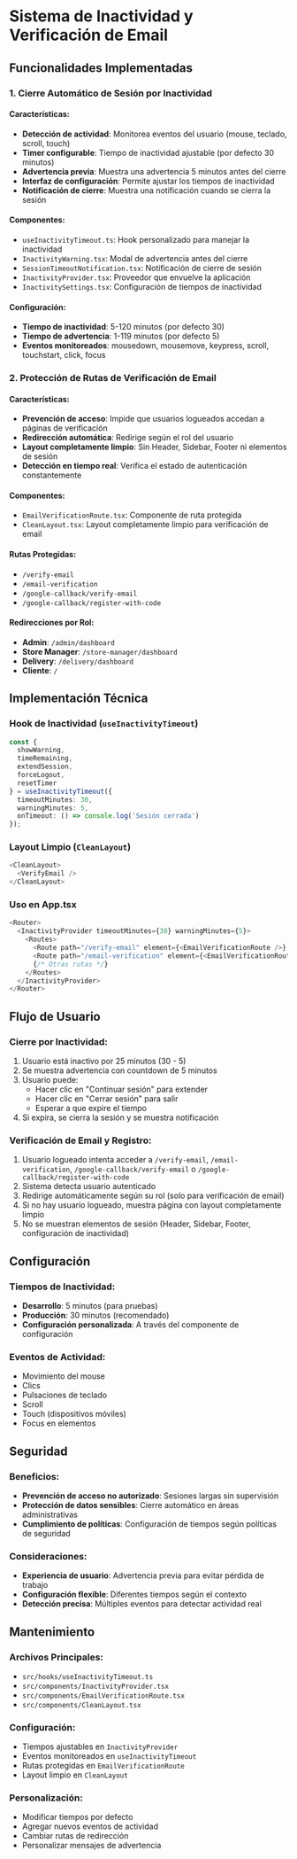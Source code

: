 # Sistema de Inactividad y Verificación de Email

## Funcionalidades Implementadas

### 1. Cierre Automático de Sesión por Inactividad

#### Características:
- **Detección de actividad**: Monitorea eventos del usuario (mouse, teclado, scroll, touch)
- **Timer configurable**: Tiempo de inactividad ajustable (por defecto 30 minutos)
- **Advertencia previa**: Muestra una advertencia 5 minutos antes del cierre
- **Interfaz de configuración**: Permite ajustar los tiempos de inactividad
- **Notificación de cierre**: Muestra una notificación cuando se cierra la sesión

#### Componentes:
- `useInactivityTimeout.ts`: Hook personalizado para manejar la inactividad
- `InactivityWarning.tsx`: Modal de advertencia antes del cierre
- `SessionTimeoutNotification.tsx`: Notificación de cierre de sesión
- `InactivityProvider.tsx`: Proveedor que envuelve la aplicación
- `InactivitySettings.tsx`: Configuración de tiempos de inactividad

#### Configuración:
- **Tiempo de inactividad**: 5-120 minutos (por defecto 30)
- **Tiempo de advertencia**: 1-119 minutos (por defecto 5)
- **Eventos monitoreados**: mousedown, mousemove, keypress, scroll, touchstart, click, focus

### 2. Protección de Rutas de Verificación de Email

#### Características:
- **Prevención de acceso**: Impide que usuarios logueados accedan a páginas de verificación
- **Redirección automática**: Redirige según el rol del usuario
- **Layout completamente limpio**: Sin Header, Sidebar, Footer ni elementos de sesión
- **Detección en tiempo real**: Verifica el estado de autenticación constantemente

#### Componentes:
- `EmailVerificationRoute.tsx`: Componente de ruta protegida
- `CleanLayout.tsx`: Layout completamente limpio para verificación de email

#### Rutas Protegidas:
- `/verify-email`
- `/email-verification`
- `/google-callback/verify-email`
- `/google-callback/register-with-code`

#### Redirecciones por Rol:
- **Admin**: `/admin/dashboard`
- **Store Manager**: `/store-manager/dashboard`
- **Delivery**: `/delivery/dashboard`
- **Cliente**: `/`

## Implementación Técnica

### Hook de Inactividad (`useInactivityTimeout`)

```typescript
const {
  showWarning,
  timeRemaining,
  extendSession,
  forceLogout,
  resetTimer
} = useInactivityTimeout({
  timeoutMinutes: 30,
  warningMinutes: 5,
  onTimeout: () => console.log('Sesión cerrada')
});
```

### Layout Limpio (`CleanLayout`)

```typescript
<CleanLayout>
  <VerifyEmail />
</CleanLayout>
```

### Uso en App.tsx

```typescript
<Router>
  <InactivityProvider timeoutMinutes={30} warningMinutes={5}>
    <Routes>
      <Route path="/verify-email" element={<EmailVerificationRoute />} />
      <Route path="/email-verification" element={<EmailVerificationRoute />} />
      {/* Otras rutas */}
    </Routes>
  </InactivityProvider>
</Router>
```

## Flujo de Usuario

### Cierre por Inactividad:
1. Usuario está inactivo por 25 minutos (30 - 5)
2. Se muestra advertencia con countdown de 5 minutos
3. Usuario puede:
   - Hacer clic en "Continuar sesión" para extender
   - Hacer clic en "Cerrar sesión" para salir
   - Esperar a que expire el tiempo
4. Si expira, se cierra la sesión y se muestra notificación

### Verificación de Email y Registro:
1. Usuario logueado intenta acceder a `/verify-email`, `/email-verification`, `/google-callback/verify-email` o `/google-callback/register-with-code`
2. Sistema detecta usuario autenticado
3. Redirige automáticamente según su rol (solo para verificación de email)
4. Si no hay usuario logueado, muestra página con layout completamente limpio
5. No se muestran elementos de sesión (Header, Sidebar, Footer, configuración de inactividad)

## Configuración

### Tiempos de Inactividad:
- **Desarrollo**: 5 minutos (para pruebas)
- **Producción**: 30 minutos (recomendado)
- **Configuración personalizada**: A través del componente de configuración

### Eventos de Actividad:
- Movimiento del mouse
- Clics
- Pulsaciones de teclado
- Scroll
- Touch (dispositivos móviles)
- Focus en elementos

## Seguridad

### Beneficios:
- **Prevención de acceso no autorizado**: Sesiones largas sin supervisión
- **Protección de datos sensibles**: Cierre automático en áreas administrativas
- **Cumplimiento de políticas**: Configuración de tiempos según políticas de seguridad

### Consideraciones:
- **Experiencia de usuario**: Advertencia previa para evitar pérdida de trabajo
- **Configuración flexible**: Diferentes tiempos según el contexto
- **Detección precisa**: Múltiples eventos para detectar actividad real

## Mantenimiento

### Archivos Principales:
- `src/hooks/useInactivityTimeout.ts`
- `src/components/InactivityProvider.tsx`
- `src/components/EmailVerificationRoute.tsx`
- `src/components/CleanLayout.tsx`

### Configuración:
- Tiempos ajustables en `InactivityProvider`
- Eventos monitoreados en `useInactivityTimeout`
- Rutas protegidas en `EmailVerificationRoute`
- Layout limpio en `CleanLayout`

### Personalización:
- Modificar tiempos por defecto
- Agregar nuevos eventos de actividad
- Cambiar rutas de redirección
- Personalizar mensajes de advertencia
